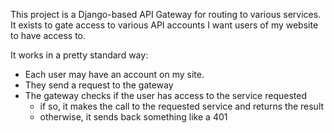 This project is a Django-based API Gateway for routing to various services. It exists to gate access to various API accounts I want users of my website to have access to.

It works in a pretty standard way:
- Each user may have an account on my site.
- They send a request to the gateway
- The gateway checks if the user has access to the service requested
  - if so, it makes the call to the requested service and returns the result
  - otherwise, it sends back something like a 401